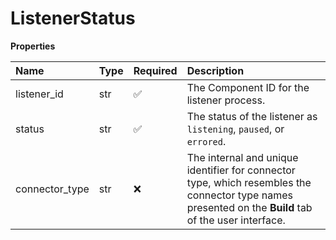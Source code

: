 # ListenerStatus

**Properties**

| Name           | Type | Required | Description                                                                                                                                           |
| :------------- | :--- | :------- | :---------------------------------------------------------------------------------------------------------------------------------------------------- |
| listener_id    | str  | ✅       | The Component ID for the listener process.                                                                                                            |
| status         | str  | ✅       | The status of the listener as `listening`, `paused`, or `errored`.                                                                                    |
| connector_type | str  | ❌       | The internal and unique identifier for connector type, which resembles the connector type names presented on the **Build** tab of the user interface. |

